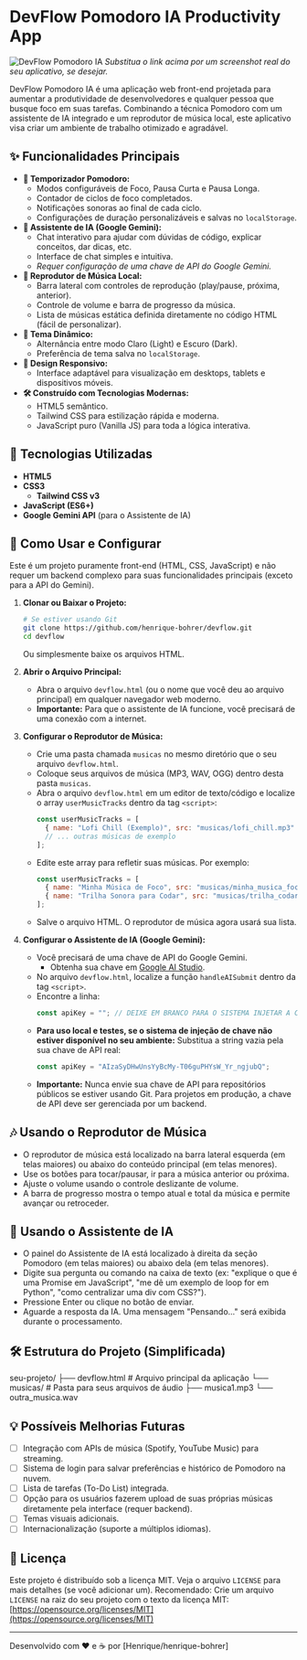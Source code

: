 # DevFlow Pomodoro IA  Productivity App

![DevFlow Pomodoro IA](https://placehold.co/600x300/7c3aed/ffffff?text=DevFlow+Pomodoro+IA)
*Substitua o link acima por um screenshot real do seu aplicativo, se desejar.*

DevFlow Pomodoro IA é uma aplicação web front-end projetada para aumentar a produtividade de desenvolvedores e qualquer pessoa que busque foco em suas tarefas. Combinando a técnica Pomodoro com um assistente de IA integrado e um reprodutor de música local, este aplicativo visa criar um ambiente de trabalho otimizado e agradável.

## ✨ Funcionalidades Principais

* **🍅 Temporizador Pomodoro:**
    * Modos configuráveis de Foco, Pausa Curta e Pausa Longa.
    * Contador de ciclos de foco completados.
    * Notificações sonoras ao final de cada ciclo.
    * Configurações de duração personalizáveis e salvas no `localStorage`.
* **🧠 Assistente de IA (Google Gemini):**
    * Chat interativo para ajudar com dúvidas de código, explicar conceitos, dar dicas, etc.
    * Interface de chat simples e intuitiva.
    * *Requer configuração de uma chave de API do Google Gemini.*
* **🎵 Reprodutor de Música Local:**
    * Barra lateral com controles de reprodução (play/pause, próxima, anterior).
    * Controle de volume e barra de progresso da música.
    * Lista de músicas estática definida diretamente no código HTML (fácil de personalizar).
* **🎨 Tema Dinâmico:**
    * Alternância entre modo Claro (Light) e Escuro (Dark).
    * Preferência de tema salva no `localStorage`.
* **📱 Design Responsivo:**
    * Interface adaptável para visualização em desktops, tablets e dispositivos móveis.
* **🛠️ Construído com Tecnologias Modernas:**
    * HTML5 semântico.
    * Tailwind CSS para estilização rápida e moderna.
    * JavaScript puro (Vanilla JS) para toda a lógica interativa.

## 🚀 Tecnologias Utilizadas

* **HTML5**
* **CSS3**
    * **Tailwind CSS v3**
* **JavaScript (ES6+)**
* **Google Gemini API** (para o Assistente de IA)

## 🔧 Como Usar e Configurar

Este é um projeto puramente front-end (HTML, CSS, JavaScript) e não requer um backend complexo para suas funcionalidades principais (exceto para a API do Gemini).

1.  **Clonar ou Baixar o Projeto:**
    ```bash
    # Se estiver usando Git
    git clone https://github.com/henrique-bohrer/devflow.git
    cd devflow
    ```
    Ou simplesmente baixe os arquivos HTML.

2.  **Abrir o Arquivo Principal:**
    * Abra o arquivo `devflow.html` (ou o nome que você deu ao arquivo principal) em qualquer navegador web moderno.
    * **Importante:** Para que o assistente de IA funcione, você precisará de uma conexão com a internet.

3.  **Configurar o Reprodutor de Música:**
    * Crie uma pasta chamada `musicas` no mesmo diretório que o seu arquivo `devflow.html`.
    * Coloque seus arquivos de música (MP3, WAV, OGG) dentro desta pasta `musicas`.
    * Abra o arquivo `devflow.html` em um editor de texto/código e localize o array `userMusicTracks` dentro da tag `<script>`:
        ```javascript
        const userMusicTracks = [
          { name: "Lofi Chill (Exemplo)", src: "musicas/lofi_chill.mp3" },
          // ... outras músicas de exemplo
        ];
        ```
    * Edite este array para refletir suas músicas. Por exemplo:
        ```javascript
        const userMusicTracks = [
          { name: "Minha Música de Foco", src: "musicas/minha_musica_foco.mp3" },
          { name: "Trilha Sonora para Codar", src: "musicas/trilha_codar.wav" }
        ];
        ```
    * Salve o arquivo HTML. O reprodutor de música agora usará sua lista.

4.  **Configurar o Assistente de IA (Google Gemini):**
    * Você precisará de uma chave de API do Google Gemini.
        * Obtenha sua chave em [Google AI Studio](https://aistudio.google.com/).
    * No arquivo `devflow.html`, localize a função `handleAISubmit` dentro da tag `<script>`.
    * Encontre a linha:
        ```javascript
        const apiKey = ""; // DEIXE EM BRANCO PARA O SISTEMA INJETAR A CHAVE
        ```
    * **Para uso local e testes, se o sistema de injeção de chave não estiver disponível no seu ambiente:**
        Substitua a string vazia pela sua chave de API real:
        ```javascript
        const apiKey = "AIzaSyDHwUnsYyBcMy-T06guPHYsW_Yr_ngjubQ";
        ```
    * **Importante:** Nunca envie sua chave de API para repositórios públicos se estiver usando Git. Para projetos em produção, a chave de API deve ser gerenciada por um backend.

## 🎶 Usando o Reprodutor de Música

* O reprodutor de música está localizado na barra lateral esquerda (em telas maiores) ou abaixo do conteúdo principal (em telas menores).
* Use os botões para tocar/pausar, ir para a música anterior ou próxima.
* Ajuste o volume usando o controle deslizante de volume.
* A barra de progresso mostra o tempo atual e total da música e permite avançar ou retroceder.

## 🤖 Usando o Assistente de IA

* O painel do Assistente de IA está localizado à direita da seção Pomodoro (em telas maiores) ou abaixo dela (em telas menores).
* Digite sua pergunta ou comando na caixa de texto (ex: "explique o que é uma Promise em JavaScript", "me dê um exemplo de loop for em Python", "como centralizar uma div com CSS?").
* Pressione Enter ou clique no botão de enviar.
* Aguarde a resposta da IA. Uma mensagem "Pensando..." será exibida durante o processamento.

## 🛠️ Estrutura do Projeto (Simplificada)


seu-projeto/
├── devflow.html       # Arquivo principal da aplicação
└── musicas/           # Pasta para seus arquivos de áudio
├── musica1.mp3
└── outra_musica.wav


## 💡 Possíveis Melhorias Futuras

* [ ] Integração com APIs de música (Spotify, YouTube Music) para streaming.
* [ ] Sistema de login para salvar preferências e histórico de Pomodoro na nuvem.
* [ ] Lista de tarefas (To-Do List) integrada.
* [ ] Opção para os usuários fazerem upload de suas próprias músicas diretamente pela interface (requer backend).
* [ ] Temas visuais adicionais.
* [ ] Internacionalização (suporte a múltiplos idiomas).

## 📄 Licença

Este projeto é distribuído sob a licença MIT. Veja o arquivo `LICENSE` para mais detalhes (se você adicionar um).
Recomendado: Crie um arquivo `LICENSE` na raiz do seu projeto com o texto da licença MIT: [https://opensource.org/licenses/MIT](https://opensource.org/licenses/MIT)

---

Desenvolvido com ❤️ e ☕ por [Henrique/henrique-bohrer]

